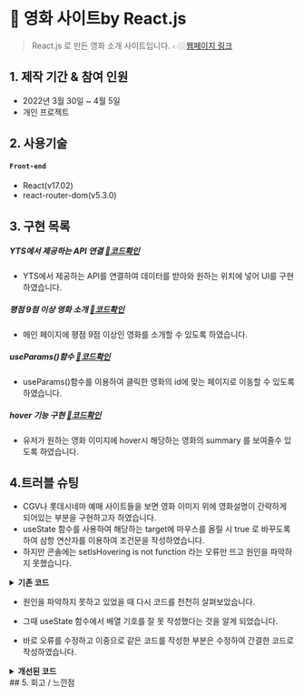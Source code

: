 #  :pushpin:  영화 사이트by React.js
> React.js 로 만든 영화 소개 사이트입니다.
>👉🏼[웹페이지 링크](https://wlals2997.github.io/react-for-beginners/)

## 1. 제작 기간 & 참여 인원
- 2022년 3월 30일 ~ 4월 5일
- 개인 프로젝트


## 2. 사용기술
#### `Front-end`
- React(v17.02)
- react-router-dom(v5.3.0)


## 3. 구현 목록
##### YTS에서 제공하는 API 연결 [:pushpin:코드확인](https://github.com/wlals2997/react-for-beginners/blob/634f4eea3baf416e4b7a195e9e320d718021121f/src/routes/MovieSection.js#L9)
* YTS에서 제공하는 API를 연결하여 데이터를 받아와 원하는 위치에 넣어 UI를 구현하였습니다.

##### 평점 9점 이상 영화 소개 [:pushpin:코드확인](https://github.com/wlals2997/react-for-beginners/blob/634f4eea3baf416e4b7a195e9e320d718021121f/src/routes/Home.js#L30)
- 메인 페이지에 평점 9점 이상인 영화를 소개할 수 있도록 하였습니다.

##### useParams()함수 [:pushpin:코드확인](https://github.com/wlals2997/react-for-beginners/blob/634f4eea3baf416e4b7a195e9e320d718021121f/src/routes/Description.js#L8)
- useParams()함수를 이용하여 클릭한 영화의 id에 맞는 페이지로 이동할 수 있도록 하였습니다.

##### hover 기능 구현 [:pushpin:코드확인](https://github.com/wlals2997/react-for-beginners/blob/634f4eea3baf416e4b7a195e9e320d718021121f/src/components/Movie.js#L12)
-  유저가 원하는 영화 이미지에 hover시 해당하는 영화의 summary 를 보여줄수 있도록 하였습니다.

## 4.트러블 슈팅
- CGV나 롯데시네마 예매 사이트들을 보면 영화 이미지 위에 영화설명이 간략하게 되어있는 부분을 구현하고자 하였습니다.
- useState 함수를 사용하여 해당하는 target에 마우스를 올릴 시 true 로 바꾸도록 하여 삼항 연산자를 이용하여 조건문을 작성하였습니다.
- 하지만 콘솔에는 setIsHovering is not function 라는 오류만 뜨고 원인을 파악하지 못했습니다.
<details>
<summary><b>기존 코드</b></summary>
<div markdown="1">

~~~react
//mouse 이벤트 useState함수
  const {isHovering, setIsHovering} = useState(false);

  return (
    <Link to={`/movie/${id}`}>
      <div
        className={styles.movie}
        onMouseEnter={() => {
          setIsHovering(true);
        }}
        onMouseLeave={() => {
          setIsHovering(false);
        }}
      >
        <img
          src={medium_cover_image}
          alt={title}
          className={styles.movie__img}
        ></img>
        {isHovering ? (
          <div
            className={styles.onmouse}
            onMouseEnter={() => {
              setIsHovering(true);
            }}
            onMouseLeave={() => {
              setIsHovering(false);
            }}
          >
            <span>
              {summary.length > 80 ? `${summary.slice(0, 80)}...` : summary}
            </span>
          </div>
        ) : null}

~~~

</div>
</details>

- 원인을 파악하지 못하고 있었을 때 다시 코드를 천천히 살펴보았습니다.

- 그때 useState 함수에서 배열 기호를 잘 못 작성했다는 것을 알게 되었습니다.

- 바로 오류를 수정하고 이중으로 같은 코드를 작성한 부분은 수정하여 간결한 코드로 작성하였습니다.

<details>
<summary><b>개선된 코드</b></summary>
<div markdown="1">

~~~react
function Movie({ medium_cover_image, title, genres, id, rating, summary }) {
  //mouse 이벤트 useState함수
  const [isHovering, setIsHovering] = useState(false);

  return (
    <Link to={`/movie/${id}`}>
      <div
        className={styles.movie}
        onMouseEnter={() => {
          setIsHovering(true);
        }}
        onMouseLeave={() => {
          setIsHovering(false);
        }}
      >
        <img
          src={medium_cover_image}
          alt={title}
          className={styles.movie__img}
        ></img>
        {isHovering ? (
          <div className={styles.onmouse}>
            <span>
              {summary.length > 80 ? `${summary.slice(0, 80)}...` : summary}
            </span>
          </div>
        ) : null}

~~~

</div>
</details>
## 5. 회고 / 느낀점
